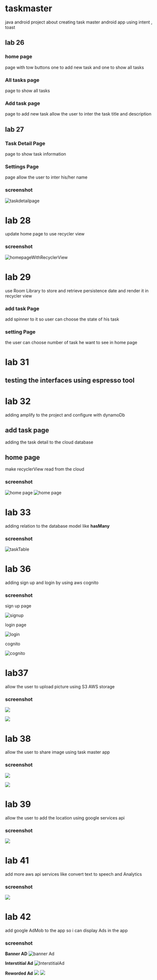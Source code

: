 # taskmaster
java android project about creating task master android app using intent , toast 

## lab 26


### home page

page with tow buttons one to add new task and one to show all tasks

### All tasks page

page to show all tasks

### Add task page

page to add new task allow the user to inter the task title and description 

## lab 27

### Task Detail Page
page to show task information 

### Settings Page

page allow the user to inter his/her name

### screenshot

![taskdetailpage](./screenshots/taskdetail.png)


# lab 28
update home page to use recycler view 

### screenshot

![homepageWithRecyclerView](./screenshots/recyclerView.png)


# lab 29 
use Room Library to store and retrieve persistence date and render it in recycler view

### add task Page 
add spinner to it so user can choose the state of his task

### setting Page 
the user can choose number of task he want to see in home page 

# lab 31

## testing the interfaces using espresso tool 

# lab 32

adding amplify to the project and configure with dynamoDb

## add task page 
 adding the task detail to the cloud database
 
## home page 
make recyclerView read from the cloud 

### screenshot

![home page](./screenshots/lab32.png)
![home page](./screenshots/lab32_1.png)


# lab 33
adding relation to the database model like **hasMany**

### screenshot
![taskTable](./screenshots/lab33.png)

# lab 36

adding sign up and login by using aws cognito

### screenshot

sign up page

![signup](./screenshots/signup.png)


login page 

![login](./screenshots/logout.png)

cognito

![cognito](./screenshots/Screenshot%202022-05-29%20222755.png)


# lab37

allow the user to upload picture using S3 AWS storage

### screenshot
![](./screenshots/lab371.png)

![](./screenshots/lab37.png)

# lab 38 
allow the user to share image using task master app

### screenshot
![](./screenshots/lab38.png)

![](./screenshots/lab381.png)

# lab 39 
allow the user to add the location using google services api 

### screenshot
![](./screenshots/lab39.png)

# lab 41
add more aws api services like convert text to speech and Analytics

### screenshot
![](./screenshots/lab41.png)


# lab 42

add google AdMob to the app so i can display Ads in the app

### screenshot

**Banner AD**
![banner Ad](./screenshots/lab41.png)

**Interstitial Ad**
![InterstitialAd](./screenshots/lab421.png)

**Reworded Ad**
![](./screenshots/lab422.png)
![](./screenshots/lab423.png)
